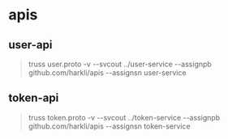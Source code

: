 # apis
## user-api
> truss user.proto -v --svcout ../user-service --assignpb github.com/harkli/apis --assignsn user-service
## token-api
> truss token.proto -v --svcout ../token-service --assignpb github.com/harkli/apis --assignsn token-service
